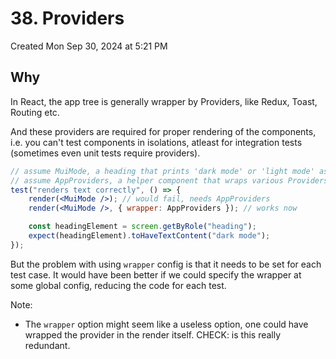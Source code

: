 # 38. Providers
Created Mon Sep 30, 2024 at 5:21 PM

## Why
In React, the app tree is generally wrapper by Providers, like Redux, Toast, Routing etc.

And these providers are required for proper rendering of the components, i.e. you can't test components in isolations, atleast for integration tests (sometimes even unit tests require providers).
```jsx
// assume MuiMode, a heading that prints 'dark mode' or 'light mode' as per config
// assume AppProviders, a helper component that wraps various Providers, in this case MUI
test("renders text correctly", () => {
	render(<MuiMode />); // would fail, needs AppProviders
	render(<MuiMode />, { wrapper: AppProviders }); // works now

	const headingElement = screen.getByRole("heading");
	expect(headingElement).toHaveTextContent("dark mode");
});
```

But the problem with using `wrapper` config is that it needs to be set for each test case.
It would have been better if we could specify the wrapper at some global config, reducing the code for each test.

Note:
-  The `wrapper` option might seem like a useless option, one could have wrapped the provider in the render itself. CHECK: is this really redundant.